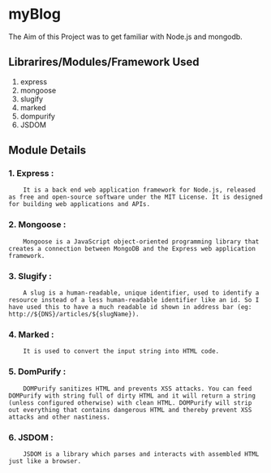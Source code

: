 # myBlog

The Aim of this Project was to get familiar with Node.js and mongodb.

## Librarires/Modules/Framework Used

1. express
2. mongoose
3. slugify
4. marked
5. dompurify
6. JSDOM

## Module Details

### 1. Express : 
```
    It is a back end web application framework for Node.js, released as free and open-source software under the MIT License. It is designed for building web applications and APIs.
```
### 2. Mongoose :
```    
    Mongoose is a JavaScript object-oriented programming library that creates a connection between MongoDB and the Express web application framework.
```
### 3. Slugify :
```    
    A slug is a human-readable, unique identifier, used to identify a resource instead of a less human-readable identifier like an id. So I have used this to have a much readable id shown in address bar (eg: http://${DNS}/articles/${slugName}).
```
### 4. Marked : 
```    
    It is used to convert the input string into HTML code.
```
### 5. DomPurify : 
```    
    DOMPurify sanitizes HTML and prevents XSS attacks. You can feed DOMPurify with string full of dirty HTML and it will return a string (unless configured otherwise) with clean HTML. DOMPurify will strip out everything that contains dangerous HTML and thereby prevent XSS attacks and other nastiness.
```
### 6. JSDOM : 
```    
    JSDOM is a library which parses and interacts with assembled HTML just like a browser.
```